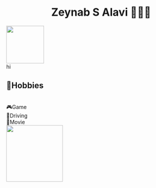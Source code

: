 <div align="center">
  <h1> Zeynab S Alavi 👩🏽‍💻 </h1>
</div>

<div>
  <img height="100em" src="https://github-readme-stats.vercel.app/api/top-langs/?username=dvlpr1992&layout=compact&theme=algolia&langs_count=12" />
  
</div>

<div>
  <span>
    hi
  </span>
  <span >
    <h2>🤪Hobbies</h2>
  <br>
    🎮Game
    <br>
    🚙Driving
  <br>
    📼Movie
  <br>
  </span>
</div>
<img height="150em" src="https://github-readme-stats.vercel.app/api?username=dvlpr1992&show_icons=true&include_all_commits=true&theme=algolia" />

